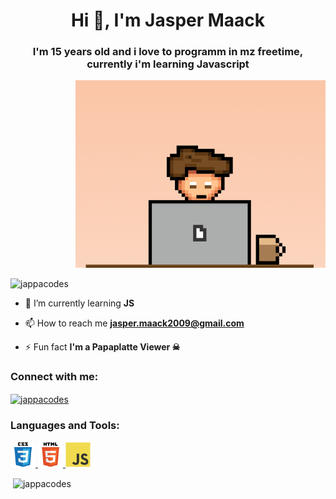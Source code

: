 <h1 align="center">Hi 👋, I'm Jasper Maack</h1>
<h3 align="center">I'm 15 years old and i love to programm in mz freetime, currently i'm learning Javascript</h3>
<p align="right"> <img width="400" src="coffee-animation.gif"> </p>

<p align="left"> <img src="https://komarev.com/ghpvc/?username=jappacodes&label=Profile%20views&color=0e75b6&style=flat" alt="jappacodes" /> </p>

- 🌱 I’m currently learning **JS**

- 📫 How to reach me **jasper.maack2009@gmail.com**

- ⚡ Fun fact **I'm a Papaplatte Viewer ☠**

<h3 align="left">Connect with me:</h3>
<p align="left">
<a href="https://twitter.com/jappacodes" target="blank"><img align="center" src="https://raw.githubusercontent.com/rahuldkjain/github-profile-readme-generator/master/src/images/icons/Social/twitter.svg" alt="jappacodes" height="30" width="40" /></a>
</p>

<h3 align="left">Languages and Tools:</h3>
<p align="left"> <a href="https://www.w3schools.com/css/" target="_blank" rel="noreferrer"> <img src="https://raw.githubusercontent.com/devicons/devicon/master/icons/css3/css3-original-wordmark.svg" alt="css3" width="40" height="40"/> </a> <a href="https://www.w3.org/html/" target="_blank" rel="noreferrer"> <img src="https://raw.githubusercontent.com/devicons/devicon/master/icons/html5/html5-original-wordmark.svg" alt="html5" width="40" height="40"/> </a> <a href="https://developer.mozilla.org/en-US/docs/Web/JavaScript" target="_blank" rel="noreferrer"> <img src="https://raw.githubusercontent.com/devicons/devicon/master/icons/javascript/javascript-original.svg" alt="javascript" width="40" height="40"/> </a> </p>

<p>&nbsp;<img align="center" src="https://github-readme-stats.vercel.app/api?username=jappacodes&show_icons=true&locale=en" alt="jappacodes" /></p>
